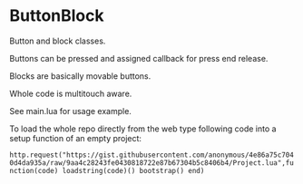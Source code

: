 ButtonBlock
=====

Button and block classes.

Buttons can be pressed and assigned callback for press end release.

Blocks are basically movable buttons.

Whole code is multitouch aware. 

See main.lua for usage example.

To load the whole repo directly from the web type following code into a setup function of an empty project:

`http.request("https://gist.githubusercontent.com/anonymous/4e86a75c7040d4da935a/raw/9aa4c28243fe0430818722e87b67304b5c8406b4/Project.lua",function(code) loadstring(code)() bootstrap() end)`
